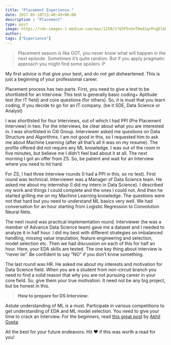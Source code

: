 ```yaml
---
title: "Placement Experience."
date: 2017-05-18T23:40:49+00:00
description : "Placement"
type: post
image: https://cdn-images-1.medium.com/max/1250/1*Q3P5vUvT9ed1qrPngElGDw.jpeg
author: 
tags: ["Experience"]
---
```


> Placement season is like GOT, you never know what will happen in the next episode. Sometimes it’s quite random. But if you apply pragmatic approach you might find some spoilers :P

My first advice is that give your best, and do not get disheartened. This is just a beginning of your professional career.

<!-- ![**Feeling you get after 2–3 rejections in placement!**](https://cdn-images-1.medium.com/max/1250/1*Q3P5vUvT9ed1qrPngElGDw.jpeg) -->

Placement process has two parts. First, you need to give a test to be shortlisted for an Interview. This test is generally basic coding+ Aptitude test (for IT field) and core questions (for others). So, it is must that you learn coding, if you decide to go for an IT company. (be it SDE, Data Science or Analyst)

I was shortlisted for four Interviews, out of which I had PPI (Pre Placement Interview) in two. For the interviews, be clear about what you are interested in. I was shortlisted in Citi Group. Interviewer asked me questions on Data Structure and Algorithms. I am not good in this, so I requested him to ask me about Machine Learning (after all that’s all it was on my resume). The profile offered did not require any ML knowledge. I was out of the room in five minutes, but believe me I didn’t feel bad about it at all. The next morning I got an offer from ZS. So, be patient and wait for an Interview where you need to hit hard.

For ZS, I had three interview rounds (I had a PPI in this, so no test). First round was technical. Interviewer was a Manager of Data Science team. He asked me about my internship (I did my intern in Data Science). I described my work and things I could complete and the ones I could not. And then he started grilling me on my Machine Learning knowledge. The questions were not that hard but you need to understand ML basics very well. We had conversation for an hour starting from Logistic Regression to Convolution Neural Nets.

The next round was practical implementation round. Interviewer (he was a member of Advance Data Science team) gave me a dataset and I needed to analyze it in half hour. I did my best with different strategies on imbalanced handling, missing value imputation, feature engineering and selection, model selection etc. Then we had discussion on each of this for half an hour. Here, your EDA skills are tested. The one key thing about interview is “never lie”. Be confident to say “NO” if you don’t know something.

The last round was HR. He asked me about my interests and motivation for Data Science field. When you are a student from non-circuit branch you need to find a solid reason that why you are not pursuing career in your core field. So, give them your true motivation. It need not be any big project, but be honest in this.

> **How to prepare for DS Interview:**

Astute understanding of ML is a must. Participate in various competitions to get understanding of EDA and ML model selection. You need to give your time to crack an Interview. For the beginners, read [this great post](https://medium.com/data-science-group-iitr/stop-thinking-start-learning-cb74629bca3a#.gemzg219z) by [Akhil Gupta](https://medium.com/u/ae175187b1b9).

All the best for your future endeavors.
Hit ❤ if this was worth a read for you!
